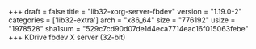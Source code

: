 +++
draft = false
title = "lib32-xorg-server-fbdev"
version = "1.19.0-2"
categories = ['lib32-extra']
arch = "x86_64"
size = "776192"
usize = "1978528"
sha1sum = "529c7cd90d07de1d4eca7714eac16f015063febe"
+++
KDrive fbdev X server (32-bit)
